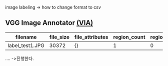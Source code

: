 image labeling -> how to change format to csv

## VGG Image Annotator [(VIA)]('https://www.robots.ox.ac.uk/~vgg/software/via/')

|filename|file\_size|file\_attributes|region\_count|region\_id|region\_shape_attributes|region\_attributes|
|---|---|---|---|---|---|---|
|label\_test1.JPG|30372|\{}|1|0|\{"name":"rect","x":108,"y":28,"width":325,"height":300}|\{"object":"0"}|
.... ->진행한다.
